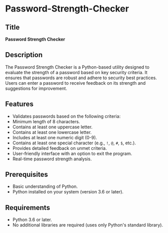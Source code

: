 # Password-Strength-Checker

## Title
**Password Strength Checker**

## Description
The Password Strength Checker is a Python-based utility designed to evaluate the strength of a password based on key security criteria. It ensures that passwords are robust and adhere to security best practices. Users can enter a password to receive feedback on its strength and suggestions for improvement.

## Features
- Validates passwords based on the following criteria:
- Minimum length of 8 characters.
- Contains at least one uppercase letter.
- Contains at least one lowercase letter.
- Includes at least one numeric digit (0-9).
- Contains at least one special character (e.g., `!`, `@`, `#`, `$`, etc.).
- Provides detailed feedback on unmet criteria.
- User-friendly interface with an option to exit the program.
- Real-time password strength analysis.

## Prerequisites
- Basic understanding of Python.
- Python installed on your system (version 3.6 or later).

## Requirements
- Python 3.6 or later.
- No additional libraries are required (uses only Python's standard library).
